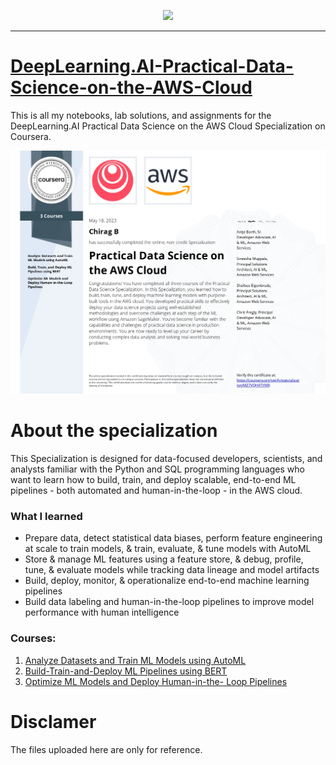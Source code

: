 <p align="center">

  <img height="100" src="https://wordpress.deeplearning.ai/wp-content/uploads/2021/02/LogoFiles_DeepLearning_PrimaryLogo.png">  

</p>
<hr>  

# [DeepLearning.AI-Practical-Data-Science-on-the-AWS-Cloud]([https://coursera.org/specializations/deep-learning](https://www.coursera.org/specializations/practical-data-science))
This is all my notebooks, lab solutions, and assignments for the DeepLearning.AI Practical Data Science on the AWS Cloud Specialization on Coursera.

[![Welcome](https://github.com/Chirag05B/Portfolio/blob/main/Certifications/Practical%20Data%20Science%20on%20the%20AWS%20Cloud/Practical%20Data%20Science%20on%20the%20AWS%20Cloud_page-0001.jpg)](https://coursera.org/verify/specialization/MZ7VQH4TYN9J)

 
 
 # About the specialization
 This Specialization is designed for data-focused developers, scientists, and analysts familiar with the Python and SQL programming languages who want to learn how to build, train, and deploy scalable, end-to-end ML pipelines - both automated and human-in-the-loop - in the AWS cloud.

 ### What I learned
 - Prepare data, detect statistical data biases, perform feature engineering at scale to train models, & train, evaluate, & tune models with AutoML
- Store & manage ML features using a feature store, & debug, profile, tune, & evaluate models while tracking data lineage and model artifacts
- Build, deploy, monitor, & operationalize end-to-end machine learning pipelines 
- Build data labeling and human-in-the-loop pipelines to improve model performance with human intelligence
 
### Courses:
1. [Analyze Datasets and Train ML Models using AutoML](https://github.com/Chirag05B/Portfolio/tree/main/Certifications/Practical%20Data%20Science%20on%20the%20AWS%20Cloud/Analyze%20Datasets%20and%20Train%20ML%20Models%20using%20AutoML)  
2. [Build-Train-and-Deploy ML Pipelines using BERT](https://github.com/Chirag05B/Portfolio/tree/main/Certifications/Practical%20Data%20Science%20on%20the%20AWS%20Cloud/Build-Train-and-Deploy%20ML%20Pipelines%20using%20BERT)  
3. [Optimize ML Models and Deploy Human-in-the- Loop Pipelines](https://github.com/Chirag05B/Portfolio/tree/main/Certifications/Practical%20Data%20Science%20on%20the%20AWS%20Cloud/Optimize%20ML%20Models%20and%20Deploy%20Human-in-the-%20Loop%20Pipelines)

   
# Disclamer
The files uploaded here are only for reference. 
